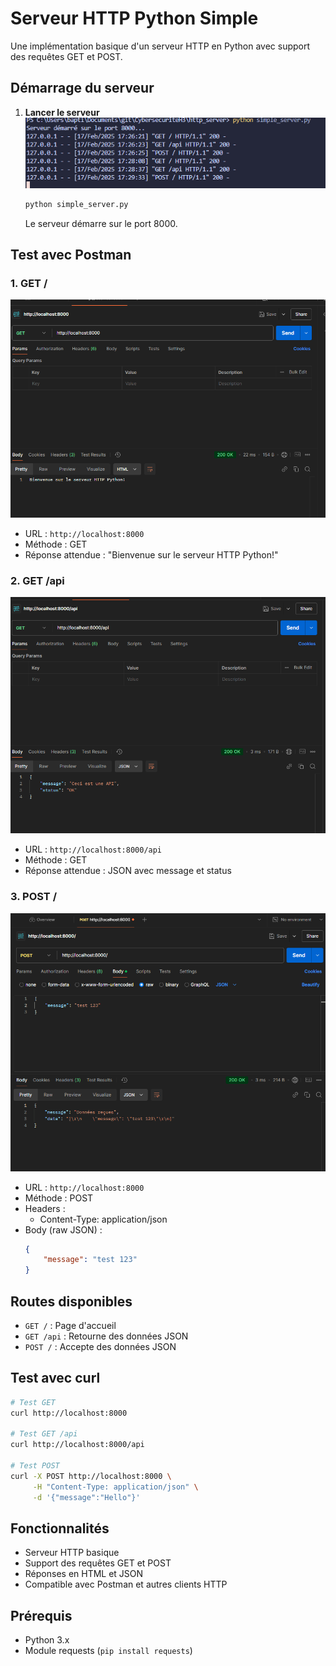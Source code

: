 # Serveur HTTP Python Simple

Une implémentation basique d'un serveur HTTP en Python avec support des requêtes GET et POST.

## Démarrage du serveur

1. **Lancer le serveur**
   ![Lancement du serveur](0.png)
   ```bash
   python simple_server.py
   ```
   Le serveur démarre sur le port 8000.

## Test avec Postman

### 1. GET /
![Test GET /](1.png)
- URL : `http://localhost:8000`
- Méthode : GET
- Réponse attendue : "Bienvenue sur le serveur HTTP Python!"

### 2. GET /api
![Test GET /api](2.png)
- URL : `http://localhost:8000/api`
- Méthode : GET
- Réponse attendue : JSON avec message et status

### 3. POST /
![Test POST /](3.png)
- URL : `http://localhost:8000`
- Méthode : POST
- Headers : 
  - Content-Type: application/json
- Body (raw JSON) :
  ```json
  {
      "message": "test 123"
  }
  ```

## Routes disponibles

- `GET /` : Page d'accueil
- `GET /api` : Retourne des données JSON
- `POST /` : Accepte des données JSON

## Test avec curl

```bash
# Test GET
curl http://localhost:8000

# Test GET /api
curl http://localhost:8000/api

# Test POST
curl -X POST http://localhost:8000 \
     -H "Content-Type: application/json" \
     -d '{"message":"Hello"}'
```

## Fonctionnalités

- Serveur HTTP basique
- Support des requêtes GET et POST
- Réponses en HTML et JSON
- Compatible avec Postman et autres clients HTTP

## Prérequis

- Python 3.x
- Module requests (`pip install requests`) 